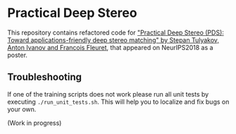 # Practical Deep Stereo 
This repository contains refactored code for ["Practical Deep Stereo (PDS): Toward applications-friendly deep stereo matching" by Stepan Tulyakov, Anton Ivanov and Francois Fleuret](https://papers.nips.cc/paper/7828-practical-deep-stereo-pds-toward-applications-friendly-deep-stereo-matching), that appeared on NeurIPS2018 as a poster.

## Troubleshooting
If one of the training scripts does not work please run all unit tests by executing `./run_unit_tests.sh`. This will help you to localize and fix bugs on your own.  

(Work in progress)
